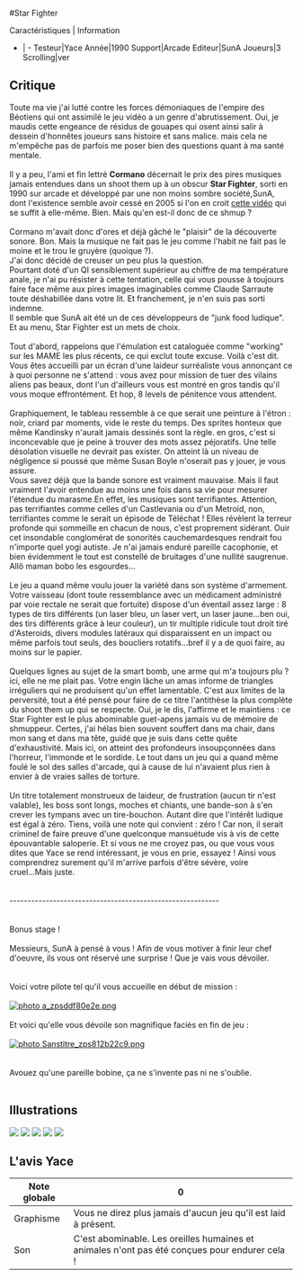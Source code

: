 #Star Fighter

Caractéristiques | Information
- | -
Testeur|Yace
Année|1990
Support|Arcade
Editeur|SunA
Joueurs|3
Scrolling|ver

## Critique
Toute ma vie j'ai lutté contre les forces démoniaques de l'empire des Béotiens qui ont assimilé le jeu vidéo a un genre d'abrutissement. Oui, je maudis cette engeance de résidus de gouapes qui osent ainsi salir à dessein d'honnêtes joueurs sans histoire et sans malice. mais cela ne m'empêche pas de parfois me poser bien des questions quant à ma santé mentale.<br/><br/>Il y a peu, l'ami et fin lettré <b>Cormano</b> décernait le prix des pires musiques jamais entendues dans un shoot them up à un obscur <b>Star Fighter</b>, sorti en 1990 sur arcade et développé par une non moins sombre société,SunA, dont l'existence semble avoir cessé en 2005 si l'on en croit <a href="http://www.youtube.com/watch?v=lNvBm14KC5Q">cette vidéo</a> qui se suffit à elle-même. Bien. Mais qu'en est-il donc de ce shmup ?<br/><br/>Cormano m'avait donc d'ores et déjà gâché le "plaisir" de la découverte sonore. Bon. Mais la musique ne fait pas le jeu comme l'habit ne fait pas le moine et le trou le gruyère (quoique ?).<br/>J'ai donc décidé de creuser un peu plus la question.<br/>Pourtant doté d'un QI sensiblement supérieur au chiffre de ma température anale, je n'ai pu résister à cette tentation, celle qui vous pousse à toujours faire face même aux pires images imaginables comme Claude Sarraute toute déshabillée dans votre lit. Et franchement, je n'en suis pas sorti indemne.<br/>Il semble que SunA ait été un de ces développeurs de "junk food ludique". Et au menu, Star Fighter est un mets de choix.<br/><br/>Tout d'abord, rappelons que l'émulation est cataloguée comme "working" sur les MAME les plus récents, ce qui exclut toute excuse. Voilà c'est dit.<br/>Vous êtes accueilli par un écran d'une laideur surréaliste vous annonçant ce à quoi personne ne s'attend : vous avez pour mission de tuer des vilains aliens pas beaux, dont l'un d'ailleurs vous est montré en gros tandis qu'il vous moque effrontément. Et hop, 8 levels de pénitence vous attendent.<br/><br/>Graphiquement, le tableau ressemble à ce que serait une peinture à l'étron : noir, criard par moments, vide le reste du temps. Des sprites honteux que même Kandinsky n'aurait jamais dessinés sont la règle. en gros, c'est si inconcevable que je peine à trouver des mots assez péjoratifs. Une telle désolation visuelle ne devrait pas exister. On atteint là un niveau de négligence si poussé que même Susan Boyle  n'oserait pas y jouer, je vous assure.<br/>Vous savez déjà que la bande sonore est vraiment mauvaise. Mais il faut vraiment l'avoir entendue au moins une fois dans sa vie pour mesurer l'étendue du marasme.En effet, les musiques sont terrifiantes. Attention, pas terrifiantes comme celles d'un Castlevania ou d'un Metroid, non, terrifiantes comme le serait un épisode de Téléchat ! Elles révèlent la terreur profonde qui sommeille en chacun de nous, c'est proprement sidérant. Ouir cet insondable conglomérat de sonorités cauchemardesques rendrait fou n'importe quel yogi autiste. Je n'ai jamais enduré pareille cacophonie, et bien évidemment le tout est constellé de bruitages d'une nullité saugrenue. Allô maman bobo les esgourdes...<br/><br/>Le jeu a quand même voulu jouer la variété dans son système d'armement. Votre vaisseau (dont toute ressemblance avec un médicament administré par voie rectale ne serait que fortuite) dispose d'un éventail assez large : 8 types de tirs différents (un laser bleu, un laser vert, un laser jaune...ben oui, des tirs différents grâce à leur couleur), un tir multiple ridicule tout droit tiré d'Asteroids, divers modules latéraux qui disparaissent en un impact ou même parfois tout seuls, des boucliers rotatifs...bref il y a de quoi faire, au moins sur le papier.<br/><br/>Quelques lignes au sujet de la smart bomb, une arme qui m'a toujours plu ? ici, elle ne me plait pas. Votre engin lâche un amas informe de triangles irréguliers qui ne produisent qu'un effet lamentable. C'est aux limites de la perversité, tout a été pensé pour faire de ce titre l'antithèse la plus complète du shoot them up qui se respecte. Oui, je le dis, l'affirme et le maintiens : ce Star Fighter est le plus abominable guet-apens jamais vu de mémoire de shmuppeur. Certes, j'ai hélas bien souvent souffert dans ma chair, dans mon sang et dans ma tête, guidé que je suis dans cette quête d'exhaustivité. Mais ici, on atteint des profondeurs insoupçonnées dans l'horreur, l'immonde et le sordide. Le tout dans un jeu qui a quand même foulé le sol des salles d'arcade, qui à cause de lui n'avaient plus rien à envier à de vraies salles de torture.<br/><br/>Un titre totalement monstrueux de laideur, de frustration (aucun tir n'est valable), les boss sont longs, moches et chiants, une bande-son à s'en crever les tympans avec un tire-bouchon. Autant dire que l'intérêt ludique est égal à zéro. Tiens, voilà une note qui convient : zéro ! Car non, il serait criminel de faire preuve d'une quelconque mansuétude vis à vis de cette épouvantable saloperie. Et si vous ne me croyez pas, ou que vous vous dites que Yace se rend intéressant, je vous en prie, essayez ! Ainsi vous comprendrez surement qu'il m'arrive parfois d'être sévère, voire cruel...Mais juste.<br/><br/><br/>----------------------------------------------------------<br/><br/><br/>Bonus stage !<br/><br/>Messieurs, SunA à pensé à vous ! Afin de vous motiver à finir leur chef d'oeuvre, ils vous ont réservé une surprise ! Que je vais vous dévoiler.<br/><br/><br/>Voici votre pilote tel qu'il vous accueille en début de mission :<br/><br/><a href="http://s1075.photobucket.com/user/YaceDje/media/a_zpsddf80e2e.png.html" target="_blank"><img src="http://i1075.photobucket.com/albums/w439/YaceDje/a_zpsddf80e2e.png" border="0" alt=" photo a_zpsddf80e2e.png"/></a><br/><br/>Et voici qu'elle vous dévoile son magnifique faciès en fin de jeu :<br/><br/><a href="http://s1075.photobucket.com/user/YaceDje/media/Sanstitre_zps812b22c9.png.html" target="_blank"><img src="http://i1075.photobucket.com/albums/w439/YaceDje/Sanstitre_zps812b22c9.png" border="0" alt=" photo Sanstitre_zps812b22c9.png"/></a><br/><br/><br/>Avouez qu'une pareille bobine, ça ne s'invente pas ni ne s'oublie. <br/><br/>

## Illustrations
![](http://www.shmup.com/images/thumbs/img_fiche_1_1566.png)
![](http://www.shmup.com/images/thumbs/img_fiche_2_1566.png)
![](http://www.shmup.com/images/thumbs/img_fiche_3_1566.png)
![](http://www.shmup.com/images/thumbs/img_fiche_4_1566.png)
![](http://www.shmup.com/images/thumbs/img_fiche_5_1566.png)

## L'avis Yace
Note globale|0
-|-
Graphisme|Vous ne direz plus jamais d'aucun jeu qu'il est laid à présent.
Son|C'est abominable. Les oreilles humaines et animales n'ont pas été conçues pour endurer cela !
